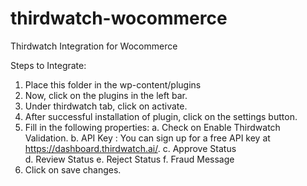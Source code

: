 # thirdwatch-wocommerce
Thirdwatch Integration for Wocommerce

Steps to Integrate:

1. Place this folder in the wp-content/plugins
2. Now, click on the plugins in the left bar.
3. Under thirdwatch tab, click on activate.
4. After successful installation of plugin, click on the settings button.
5. Fill in the following properties:
   a. Check on Enable Thirdwatch Validation.
   b. API Key	: You can sign up for a free API key at https://dashboard.thirdwatch.ai/.
   c. Approve Status	
   d. Review Status
   e. Reject Status
   f. Fraud Message
6. Click on save changes.

